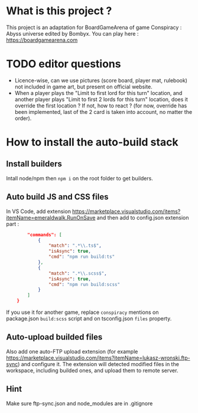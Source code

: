 # What is this project ? 
This project is an adaptation for BoardGameArena of game Conspiracy : Abyss universe edited by Bombyx.
You can play here : https://boardgamearena.com

# TODO editor questions
 - Licence-wise, can we use pictures (score board, player mat, rulebook) not included in game art, but present on official website.
 - When a player plays the "Limit to first lord for this turn" location, and another player plays "Limit to first 2 lords for this turn" location, does it override the first location ? If not, how to react ? (for now, override has been implemented, last of the 2 card is taken into account, no matter the order).

# How to install the auto-build stack

## Install builders
Intall node/npm then `npm i` on the root folder to get builders.

## Auto build JS and CSS files
In VS Code, add extension https://marketplace.visualstudio.com/items?itemName=emeraldwalk.RunOnSave and then add to config.json extension part :
```json
        "commands": [
            {
                "match": ".*\\.ts$",
                "isAsync": true,
                "cmd": "npm run build:ts"
            },
            {
                "match": ".*\\.scss$",
                "isAsync": true,
                "cmd": "npm run build:scss"
            }
        ]
    }
```
If you use it for another game, replace `conspiracy` mentions on package.json `build:scss` script and on tsconfig.json `files` property.

## Auto-upload builded files
Also add one auto-FTP upload extension (for example https://marketplace.visualstudio.com/items?itemName=lukasz-wronski.ftp-sync) and configure it. The extension will detected modified files in the workspace, including builded ones, and upload them to remote server.

## Hint
Make sure ftp-sync.json and node_modules are in .gitignore